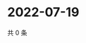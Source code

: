 # 2022-07-19

共 0 条

<!-- BEGIN WEIBO -->
<!-- 最后更新时间 Tue Jul 19 2022 15:15:16 GMT+0800 (China Standard Time) -->

<!-- END WEIBO -->
